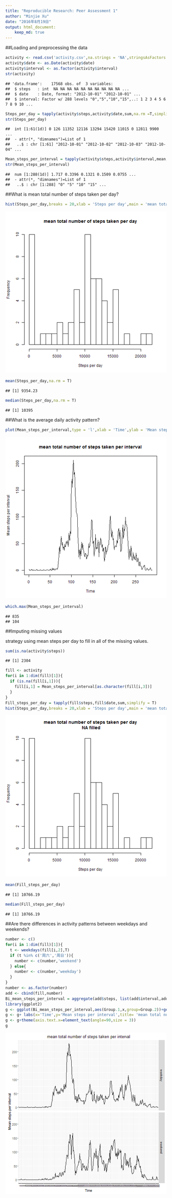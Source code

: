 ```yaml
---
title: "Reproducible Research: Peer Assessment 1"
author: "Minjie Xu"
date: "2016年8月19日"
output: html_document:
    keep_md: true
---
```





##Loading and preprocessing the data  


```r
activity <- read.csv('activity.csv',na.strings = 'NA',stringsAsFactors = F)
activity$date <- as.Date(activity$date)
activity$interval <- as.factor(activity$interval)
str(activity)
```

```
## 'data.frame':	17568 obs. of  3 variables:
##  $ steps   : int  NA NA NA NA NA NA NA NA NA NA ...
##  $ date    : Date, format: "2012-10-01" "2012-10-01" ...
##  $ interval: Factor w/ 288 levels "0","5","10","15",..: 1 2 3 4 5 6 7 8 9 10 ...
```

```r
Steps_per_day = tapply(activity$steps,activity$date,sum,na.rm =T,simplify = T)
str(Steps_per_day)
```

```
##  int [1:61(1d)] 0 126 11352 12116 13294 15420 11015 0 12811 9900 ...
##  - attr(*, "dimnames")=List of 1
##   ..$ : chr [1:61] "2012-10-01" "2012-10-02" "2012-10-03" "2012-10-04" ...
```

```r
Mean_steps_per_interval = tapply(activity$steps,activity$interval,mean,na.rm=T,simplify = T)
str(Mean_steps_per_interval)
```

```
##  num [1:288(1d)] 1.717 0.3396 0.1321 0.1509 0.0755 ...
##  - attr(*, "dimnames")=List of 1
##   ..$ : chr [1:288] "0" "5" "10" "15" ...
```

##What is mean total number of steps taken per day?  


```r
hist(Steps_per_day,breaks = 20,xlab = 'Steps per day',main = 'mean total number of steps taken per day')
```

![plot of chunk unnamed-chunk-2](figure/unnamed-chunk-2-1.png)

```r
mean(Steps_per_day,na.rm = T)
```

```
## [1] 9354.23
```

```r
median(Steps_per_day,na.rm = T)
```

```
## [1] 10395
```

##What is the average daily activity pattern?


```r
plot(Mean_steps_per_interval,type = 'l',xlab = 'Time',ylab = 'Mean steps per interval',main = 'mean total number of steps taken per interval')
```

![plot of chunk unnamed-chunk-3](figure/unnamed-chunk-3-1.png)

```r
which.max(Mean_steps_per_interval)
```

```
## 835 
## 104
```

##Imputing missing values  

strategy using mean steps per day to fill in all of the missing values.


```r
sum(is.na(activity$steps))
```

```
## [1] 2304
```

```r
fill <- activity
for(i in 1:dim(fill)[1]){
  if (is.na(fill[i,1])){
    fill[i,1] = Mean_steps_per_interval[as.character(fill[i,3])]
  }
}
Fill_steps_per_day = tapply(fill$steps,fill$date,sum,simplify = T)
hist(Steps_per_day,breaks = 20,xlab = 'Steps per day',main = 'mean total number of steps taken per day\n NA filled')
```

![plot of chunk unnamed-chunk-4](figure/unnamed-chunk-4-1.png)

```r
mean(Fill_steps_per_day)
```

```
## [1] 10766.19
```

```r
median(Fill_steps_per_day)
```

```
## [1] 10766.19
```


##Are there differences in activity patterns between weekdays and weekends?

```r
number <- c()
for(i in 1:dim(fill)[1]){
  t <- weekdays(fill[i,2],T)
  if (t %in% c('周六','周日')){
    number <- c(number,'weekend') 
  } else{
    number <- c(number,'weekday')
  }
}
number <- as.factor(number)
add <- cbind(fill,number)
Bi_mean_steps_per_interval = aggregate(add$steps, list(add$interval,add$number), mean)
library(ggplot2)
g <- ggplot(Bi_mean_steps_per_interval,aes(Group.1,x,group=Group.2))+geom_line()+facet_grid(Group.2~.)
g <- g+ labs(x='Time',y='Mean steps per interval',title= 'mean total number of steps taken per interval')
g <- g+theme(axis.text.x=element_text(angle=90,size = 3))
g
```

![plot of chunk unnamed-chunk-5](figure/unnamed-chunk-5-1.png)

